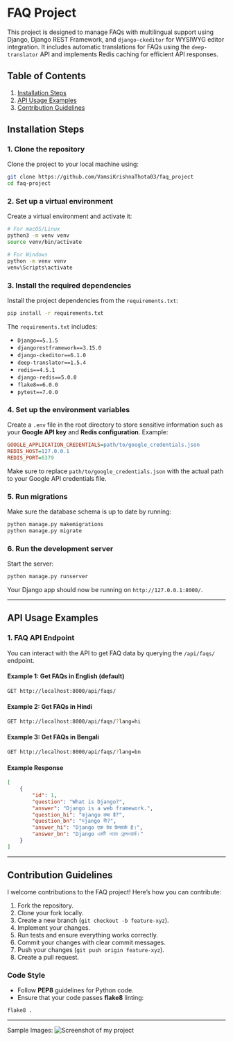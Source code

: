 
# FAQ Project

This project is designed to manage FAQs with multilingual support using Django, Django REST Framework, and `django-ckeditor` for WYSIWYG editor integration. It includes automatic translations for FAQs using the `deep-translator` API and implements Redis caching for efficient API responses.

## Table of Contents
1. [Installation Steps](#installation-steps)
2. [API Usage Examples](#api-usage-examples)
3. [Contribution Guidelines](#contribution-guidelines)

## Installation Steps

### 1. Clone the repository

Clone the project to your local machine using:

```bash
git clone https://github.com/VamsiKrishnaThota03/faq_project
cd faq-project
```

### 2. Set up a virtual environment

Create a virtual environment and activate it:

```bash
# For macOS/Linux
python3 -m venv venv
source venv/bin/activate

# For Windows
python -m venv venv
venv\Scripts\activate
```

### 3. Install the required dependencies

Install the project dependencies from the `requirements.txt`:

```bash
pip install -r requirements.txt
```

The `requirements.txt` includes:
- `Django==5.1.5`
- `djangorestframework==3.15.0`
- `django-ckeditor==6.1.0`
- `deep-translator==1.5.4`
- `redis==4.5.1`
- `django-redis==5.0.0`
- `flake8==6.0.0`
- `pytest==7.0.0`

### 4. Set up the environment variables

Create a `.env` file in the root directory to store sensitive information such as your **Google API key** and **Redis configuration**. Example:

```ini
GOOGLE_APPLICATION_CREDENTIALS=path/to/google_credentials.json
REDIS_HOST=127.0.0.1
REDIS_PORT=6379
```

Make sure to replace `path/to/google_credentials.json` with the actual path to your Google API credentials file.

### 5. Run migrations

Make sure the database schema is up to date by running:

```bash
python manage.py makemigrations
python manage.py migrate
```

### 6. Run the development server

Start the server:

```bash
python manage.py runserver
```

Your Django app should now be running on `http://127.0.0.1:8000/`.

---

## API Usage Examples

### 1. FAQ API Endpoint

You can interact with the API to get FAQ data by querying the `/api/faqs/` endpoint.

#### Example 1: Get FAQs in English (default)

```bash
GET http://localhost:8000/api/faqs/
```

#### Example 2: Get FAQs in Hindi

```bash
GET http://localhost:8000/api/faqs/?lang=hi
```

#### Example 3: Get FAQs in Bengali

```bash
GET http://localhost:8000/api/faqs/?lang=bn
```

#### Example Response

```json
[
    {
        "id": 1,
        "question": "What is Django?",
        "answer": "Django is a web framework.",
        "question_hi": "डjango क्या है?",
        "question_bn": "ডjango কী?",
        "answer_hi": "Django एक वेब फ्रेमवर्क है।",
        "answer_bn": "Django একটি ওয়েব ফ্রেমওয়ার্ক।"
    }
]
```

---

## Contribution Guidelines

I welcome contributions to the FAQ project! Here’s how you can contribute:

1. Fork the repository.
2. Clone your fork locally.
3. Create a new branch (`git checkout -b feature-xyz`).
4. Implement your changes.
5. Run tests and ensure everything works correctly.
6. Commit your changes with clear commit messages.
7. Push your changes (`git push origin feature-xyz`).
8. Create a pull request.

### Code Style
- Follow **PEP8** guidelines for Python code.
- Ensure that your code passes **flake8** linting:

```bash
flake8 .
```

---

Sample Images:
![Screenshot of my project](images/Screenshot%202025-02-01%20at%2010.44.44%20PM.png)
